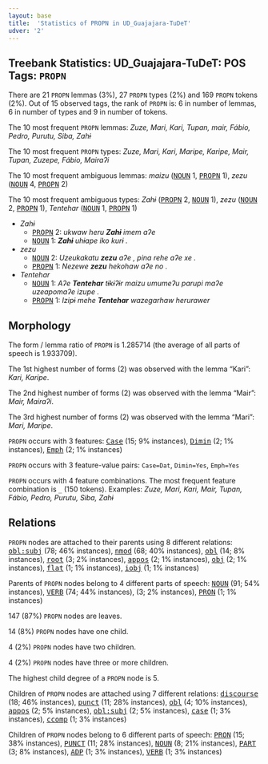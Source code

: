 ```yaml
---
layout: base
title:  'Statistics of PROPN in UD_Guajajara-TuDeT'
udver: '2'
---
```


## Treebank Statistics: UD_Guajajara-TuDeT: POS Tags: `PROPN`

There are 21 `PROPN` lemmas (3%), 27 `PROPN` types (2%) and 169 `PROPN` tokens (2%).
Out of 15 observed tags, the rank of `PROPN` is: 6 in number of lemmas, 6 in number of types and 9 in number of tokens.

The 10 most frequent `PROPN` lemmas: <em>Zuze, Mari, Kari, Tupan, mair, Fábio, Pedro, Purutu, Siba, Zahɨ</em>

The 10 most frequent `PROPN` types:  <em>Zuze, Mari, Kari, Maripe, Karipe, Mair, Tupan, Zuzepe, Fábio, Mairaʔi</em>

The 10 most frequent ambiguous lemmas: <em>maizu</em> (<tt><a href="gub_tudet-pos-NOUN.html">NOUN</a></tt> 1, <tt><a href="gub_tudet-pos-PROPN.html">PROPN</a></tt> 1), <em>zezu</em> (<tt><a href="gub_tudet-pos-NOUN.html">NOUN</a></tt> 4, <tt><a href="gub_tudet-pos-PROPN.html">PROPN</a></tt> 2)

The 10 most frequent ambiguous types:  <em>Zahɨ</em> (<tt><a href="gub_tudet-pos-PROPN.html">PROPN</a></tt> 2, <tt><a href="gub_tudet-pos-NOUN.html">NOUN</a></tt> 1), <em>zezu</em> (<tt><a href="gub_tudet-pos-NOUN.html">NOUN</a></tt> 2, <tt><a href="gub_tudet-pos-PROPN.html">PROPN</a></tt> 1), <em>Tentehar</em> (<tt><a href="gub_tudet-pos-NOUN.html">NOUN</a></tt> 1, <tt><a href="gub_tudet-pos-PROPN.html">PROPN</a></tt> 1)


* <em>Zahɨ</em>
  * <tt><a href="gub_tudet-pos-PROPN.html">PROPN</a></tt> 2: <em>ukwaw heru <b>Zahɨ</b> imem aʔe</em>
  * <tt><a href="gub_tudet-pos-NOUN.html">NOUN</a></tt> 1: <em><b>Zahɨ</b> uhɨape iko kurɨ .</em>
* <em>zezu</em>
  * <tt><a href="gub_tudet-pos-NOUN.html">NOUN</a></tt> 2: <em>Uzeukakatu <b>zezu</b> aʔe , pina rehe aʔe xe .</em>
  * <tt><a href="gub_tudet-pos-PROPN.html">PROPN</a></tt> 1: <em>Nezewe <b>zezu</b> hekohaw aʔe no .</em>
* <em>Tentehar</em>
  * <tt><a href="gub_tudet-pos-NOUN.html">NOUN</a></tt> 1: <em>Aʔe <b>Tentehar</b> tɨkɨʔɨr maizu umumeʔu parupi maʔe uzeapomaʔe izupe .</em>
  * <tt><a href="gub_tudet-pos-PROPN.html">PROPN</a></tt> 1: <em>Izipɨ mehe <b>Tentehar</b> wazegarhaw herurawer</em>

## Morphology

The form / lemma ratio of `PROPN` is 1.285714 (the average of all parts of speech is 1.933709).

The 1st highest number of forms (2) was observed with the lemma “Kari”: <em>Kari, Karipe</em>.

The 2nd highest number of forms (2) was observed with the lemma “Mair”: <em>Mair, Mairaʔi</em>.

The 3rd highest number of forms (2) was observed with the lemma “Mari”: <em>Mari, Maripe</em>.

`PROPN` occurs with 3 features: <tt><a href="gub_tudet-feat-Case.html">Case</a></tt> (15; 9% instances), <tt><a href="gub_tudet-feat-Dimin.html">Dimin</a></tt> (2; 1% instances), <tt><a href="gub_tudet-feat-Emph.html">Emph</a></tt> (2; 1% instances)

`PROPN` occurs with 3 feature-value pairs: `Case=Dat`, `Dimin=Yes`, `Emph=Yes`

`PROPN` occurs with 4 feature combinations.
The most frequent feature combination is `_` (150 tokens).
Examples: <em>Zuze, Mari, Kari, Mair, Tupan, Fábio, Pedro, Purutu, Siba, Zahɨ</em>


## Relations

`PROPN` nodes are attached to their parents using 8 different relations: <tt><a href="gub_tudet-dep-obl-subj.html">obl:subj</a></tt> (78; 46% instances), <tt><a href="gub_tudet-dep-nmod.html">nmod</a></tt> (68; 40% instances), <tt><a href="gub_tudet-dep-obl.html">obl</a></tt> (14; 8% instances), <tt><a href="gub_tudet-dep-root.html">root</a></tt> (3; 2% instances), <tt><a href="gub_tudet-dep-appos.html">appos</a></tt> (2; 1% instances), <tt><a href="gub_tudet-dep-obj.html">obj</a></tt> (2; 1% instances), <tt><a href="gub_tudet-dep-flat.html">flat</a></tt> (1; 1% instances), <tt><a href="gub_tudet-dep-iobj.html">iobj</a></tt> (1; 1% instances)

Parents of `PROPN` nodes belong to 4 different parts of speech: <tt><a href="gub_tudet-pos-NOUN.html">NOUN</a></tt> (91; 54% instances), <tt><a href="gub_tudet-pos-VERB.html">VERB</a></tt> (74; 44% instances),  (3; 2% instances), <tt><a href="gub_tudet-pos-PRON.html">PRON</a></tt> (1; 1% instances)

147 (87%) `PROPN` nodes are leaves.

14 (8%) `PROPN` nodes have one child.

4 (2%) `PROPN` nodes have two children.

4 (2%) `PROPN` nodes have three or more children.

The highest child degree of a `PROPN` node is 5.

Children of `PROPN` nodes are attached using 7 different relations: <tt><a href="gub_tudet-dep-discourse.html">discourse</a></tt> (18; 46% instances), <tt><a href="gub_tudet-dep-punct.html">punct</a></tt> (11; 28% instances), <tt><a href="gub_tudet-dep-obl.html">obl</a></tt> (4; 10% instances), <tt><a href="gub_tudet-dep-appos.html">appos</a></tt> (2; 5% instances), <tt><a href="gub_tudet-dep-obl-subj.html">obl:subj</a></tt> (2; 5% instances), <tt><a href="gub_tudet-dep-case.html">case</a></tt> (1; 3% instances), <tt><a href="gub_tudet-dep-ccomp.html">ccomp</a></tt> (1; 3% instances)

Children of `PROPN` nodes belong to 6 different parts of speech: <tt><a href="gub_tudet-pos-PRON.html">PRON</a></tt> (15; 38% instances), <tt><a href="gub_tudet-pos-PUNCT.html">PUNCT</a></tt> (11; 28% instances), <tt><a href="gub_tudet-pos-NOUN.html">NOUN</a></tt> (8; 21% instances), <tt><a href="gub_tudet-pos-PART.html">PART</a></tt> (3; 8% instances), <tt><a href="gub_tudet-pos-ADP.html">ADP</a></tt> (1; 3% instances), <tt><a href="gub_tudet-pos-VERB.html">VERB</a></tt> (1; 3% instances)

